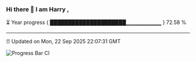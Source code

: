 ### Hi there 👋 I am Harry , 

⏳ Year progress { █████████████████████▁▁▁▁▁▁▁▁▁ } 72.58 %

---

⏰ Updated on Mon, 22 Sep 2025 22:07:31 GMT

![Progress Bar CI](https://github.com/duykhang68/duykhang68/workflows/Progress%20Bar%20CI/badge.svg)
